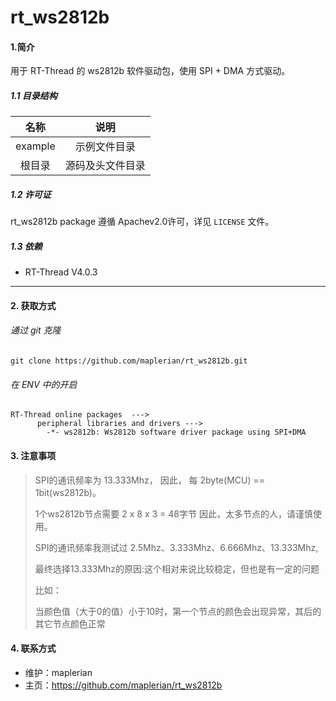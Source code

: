 # rt_ws2812b

#### 1.简介

用于 RT-Thread 的 ws2812b 软件驱动包，使用 SPI + DMA 方式驱动。

##### 1.1 目录结构

|  名称   |       说明       |
| :-----: | :--------------: |
| example |   示例文件目录   |
| 根目录  | 源码及头文件目录 |

##### 1.2 许可证

rt_ws2812b package 遵循 Apachev2.0许可，详见 `LICENSE` 文件。

##### 1.3 依赖

-  RT-Thread V4.0.3

------

#### 2. 获取方式

###### 通过 git 克隆

```shell
git clone https://github.com/maplerian/rt_ws2812b.git
```

###### 在 ENV 中的开启

```
RT-Thread online packages  --->
      peripheral libraries and drivers --->
        -*- ws2812b: Ws2812b software driver package using SPI+DMA
```

#### 3. 注意事项

> SPI的通讯频率为 13.333Mhz， 因此， 每 2byte(MCU) == 1bit(ws2812b)。
>
> 1个ws2812b节点需要 2 x 8 x 3 = 48字节 因此，太多节点的人，请谨慎使用。
>
> SPI的通讯频率我测试过 2.5Mhz、3.333Mhz、6.666Mhz、13.333Mhz,
>
> 最终选择13.333Mhz的原因:这个相对来说比较稳定，但也是有一定的问题
>
> 比如：
>
> ​	当颜色值（大于0的值）小于10时，第一个节点的颜色会出现异常，其后的其它节点颜色正常

#### 4. 联系方式

- 维护：maplerian
- 主页：<https://github.com/maplerian/rt_ws2812b>

